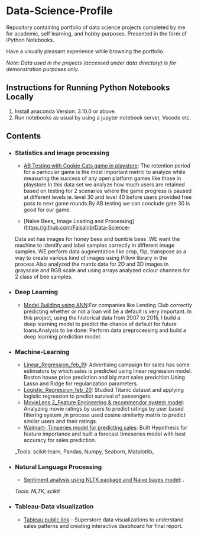 # Data-Science-Profile

Repository containing portfolio of data science projects completed by me for academic, self learning, and hobby purposes. Presented in the form of iPython Notebooks.

Have a visually pleasant experience while  browsing the portfolio.

_Note: Data used in the projects (accessed under data directory) is for demonstration purposes only._

## Instructions for Running Python Notebooks Locally
1. Install anaconda Version: 3.10.0 or above.
2. Run notebooks as usual by using a jupyter notebook server, Vscode etc.

## Contents


- ### Statistics and image processing

     - [AB Testing with Cookie Cats game in playstore](https://github.com/Faisalnb/Data-Science-Profile/blob/main/Projects/AB%20tetsing%20on%20Cookie%20Cats%20mobile%20game.ipynb): The retention period for a particular game is the most important metric to analyze while measuring the success of any open platform games like those in playstore.In this data set we analyze how much users are retained based on testing for 2 scenarios where the game progress is paused at different levels ie. level 30 and level 40  before users provided free pass to next game rounds.By AB testing we can conclude gate 30 is good for our game.


     - [Naïve Bees_ Image Loading and Processing](https://github.com/Faisalnb/Data-Science-
     
     Data set has images for honey bees and bumble bees .WE want the machine to identify and label samples correctly in different image samples. WE perform data augmentation like crop, flip, transpose as a way to create various kind of images using Pillow library in the process.Also analyzed the matrix data for 2D and 3D images  in grayscale and RGB scale and using arrays analyzed colour channels for 2 class of bee samples.
     
     
- ### Deep Learning

     - [Model Building using ANN](https://github.com/Faisalnb/Data-Science-Profile/blob/main/Deep%20Learning/Model%20building%20using%20ANN.ipynb):For companies like Lending Club correctly predicting whether or not a loan will be a default is very important. In this project, using the historical data from 2007 to 2015, I  build a deep learning model to predict the chance of default for future loans.Analysis to be done: Perform data preprocessing and build a deep learning prediction model. 


- ### Machine-Learning

	- [Linear_Regression_feb_19](https://github.com/Faisalnb/Data-Science-Profile/blob/main/Machine%20learning/Linear_Regression_feb_19.ipynb): Advertising campaign for sales has some estimators by which sales is predicted using linear regression model. Boston house price prediction and big mart sales predcition.Using Lasso and Ridge for regularization parameters.
	- [Logistic_Regression_feb_20](https://github.com/Faisalnb/Data-Science-Profile/blob/main/Machine%20learning/Logistic_regression_Feb_20.ipynb): Studied Titanic dataset and applying logistic regression to predict survival of passengers.
	- [MovieLens 2_Feature Engineering & recommendor system model](https://github.com/Faisalnb/Data-Science-Profile/blob/main/Projects/MovieLens%202_Feature%20Engineering%26recommendor%20system%20model.ipynb): Analyzing movie ratings by users to predict ratings by user based filtering system ,in process used cosine similarity matrix to predict similar users and their ratings.
	- [Walmart- Timseries model for predicting sales](https://github.com/Faisalnb/Data-Science-Profile/blob/main/Projects/Walmart-%20Timseries%20model%20for%20predicting%20sales.ipynb): Built Hypothesis for feature importance and built a forecast timeseries model with best accuracy for sales prediction.
	
	_Tools: scikit-learn, Pandas, Numpy, Seaborn, Matplotlib, 

- ### Natural Language Processing

	- [Sentiment analysis using NLTK package and Naive bayes model](https://github.com/Faisalnb/Data-Science-Profile/blob/main/Statistics%20using%20python/Sentiment%20analysis%20using%20NLTK%20package%20and%20Naive%20bayes%20model.ipynb): .
	
	_Tools: NLTK, scikit_
	
- ### Tableau-Data visualization
	- [Tableau public link](https://github.com/Faisalnb/Data-Science-Profile/blob/main/Tableau%20public%20links.txt) - Superstore data visualizations to understand sales patterns and creating interactive dasbhoard for final report.
